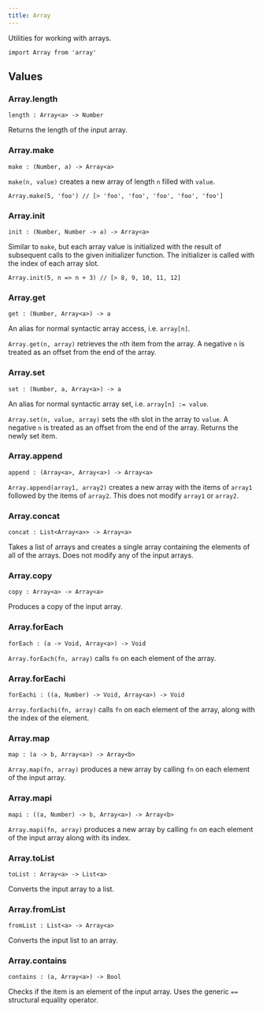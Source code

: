 ```yaml
---
title: Array
---
```


Utilities for working with arrays.

```grain
import Array from 'array'
```

## Values

### Array.**length**

```grain
length : Array<a> -> Number
```

Returns the length of the input array.

### Array.**make**

```grain
make : (Number, a) -> Array<a>
```

`make(n, value)` creates a new array of length `n` filled with `value`.

```grain
Array.make(5, 'foo') // [> 'foo', 'foo', 'foo', 'foo', 'foo']
```

### Array.**init**

```grain
init : (Number, Number -> a) -> Array<a>
```

Similar to `make`, but each array value is initialized with the result of subsequent calls to the given initializer function. The initializer is called with the index of each array slot.

```grain
Array.init(5, n => n + 3) // [> 8, 9, 10, 11, 12]
```

### Array.**get**

```grain
get : (Number, Array<a>) -> a
```

An alias for normal syntactic array access, i.e. `array[n]`.

`Array.get(n, array)` retrieves the `n`th item from the array. A negative `n` is treated as an offset from the end of the array.

### Array.**set**

```grain
set : (Number, a, Array<a>) -> a
```

An alias for normal syntactic array set, i.e. `array[n] := value`.

`Array.set(n, value, array)` sets the `n`th slot in the array to `value`. A negative `n` is treated as an offset from the end of the array. Returns the newly set item.

### Array.**append**

```grain
append : (Array<a>, Array<a>) -> Array<a>
```

`Array.append(array1, array2)` creates a new array with the items of `array1` followed by the items of `array2`. This does not modify `array1` or `array2`.

### Array.**concat**

```grain
concat : List<Array<a>> -> Array<a>
```

Takes a list of arrays and creates a single array containing the elements of all of the arrays. Does not modify any of the input arrays.

### Array.**copy**

```grain
copy : Array<a> -> Array<a>
```

Produces a copy of the input array.

### Array.**forEach**

```grain
forEach : (a -> Void, Array<a>) -> Void
```

`Array.forEach(fn, array)` calls `fn` on each element of the array.

### Array.**forEachi**

```grain
forEachi : ((a, Number) -> Void, Array<a>) -> Void
```

`Array.forEachi(fn, array)` calls `fn` on each element of the array, along with the index of the element.

### Array.**map**

```grain
map : (a -> b, Array<a>) -> Array<b>
```

`Array.map(fn, array)` produces a new array by calling `fn` on each element of the input array.

### Array.**mapi**

```grain
mapi : ((a, Number) -> b, Array<a>) -> Array<b>
```

`Array.mapi(fn, array)` produces a new array by calling `fn` on each element of the input array along with its index.

### Array.**toList**

```grain
toList : Array<a> -> List<a>
```

Converts the input array to a list.

### Array.**fromList**

```grain
fromList : List<a> -> Array<a>
```

Converts the input list to an array.

### Array.**contains**

```grain
contains : (a, Array<a>) -> Bool
```

Checks if the item is an element of the input array. Uses the generic `==` structural equality operator.
